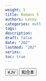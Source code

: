 ```yaml
---
weight: 5
title: Romans 5
authors: Lenny
categories: null
tags: 
description: 
draft: false
date: "202"
lastmod: "202"
series:
toc: true
---
```



<!--more-->



<!-- Tab links -->
<div class="tab">
  <button class="tablinks active" onclick="tablabel(event, 'english')">KJV</button>
  <button class="tablinks" onclick="tablabel(event, 'chinese')">和合本</button>

</div>

<!-- Tab content -->
<div id="english" class="tabcontent" style="display:block">


</div>


<div id="chinese" class="tabcontent">


</div>

